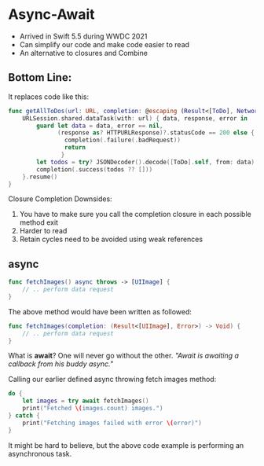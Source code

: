 # Async-Await
* Arrived in Swift 5.5 during WWDC 2021
* Can simplify our code and make code easier to read
* An alternative to closures and Combine

## Bottom Line:
It replaces code like this:
```swift
func getAllToDos(url: URL, completion: @escaping (Result<[ToDo], NetworkError>) -> Void) {
    URLSession.shared.dataTask(with: url) { data, response, error in
        guard let data = data, error == nil,
              (response as? HTTPURLResponse)?.statusCode == 200 else {
                completion(.failure(.badRequest))
                return
               }
        let todos = try? JSONDecoder().decode([ToDo].self, from: data)
        completion(.success(todos ?? []))
    }.resume()
}
```
Closure Completion Downsides:
1. You have to make sure you call the completion closure in each possible method exit
2. Harder to read
3. Retain cycles need to be avoided using weak references

## async
```swift
func fetchImages() async throws -> [UIImage] {
    // .. perform data request
}
```

The above method would have been written as followed:
```swift
func fetchImages(completion: (Result<[UIImage], Error>) -> Void) {
    // .. perform data request
}
```

What is **await**?
One will never go without the other. *"Await is awaiting a callback from his buddy async."*

Calling our earlier defined async throwing fetch images method:
```swift
do {
    let images = try await fetchImages()
    print("Fetched \(images.count) images.")
} catch {
    print("Fetching images failed with error \(error)")
}
```
It might be hard to believe, but the above code example is performing an asynchronous task.








